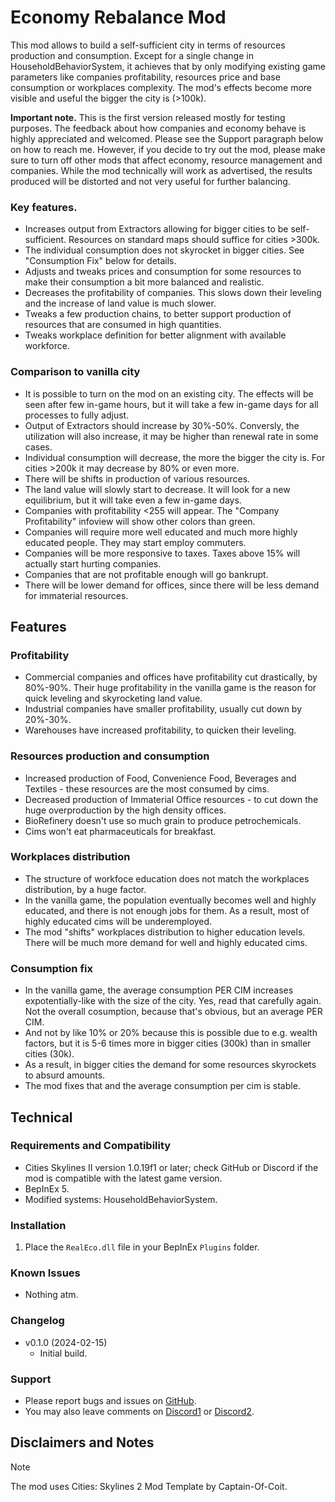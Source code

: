
# Economy Rebalance Mod
This mod allows to build a self-sufficient city in terms of resources production and consumption. Except for a single change in HouseholdBehaviorSystem, it achieves that by only modifying existing game parameters like companies profitability, resources price and base consumption or workplaces complexity. The mod's effects become more visible and useful the bigger the city is (>100k).

**Important note.**
This is the first version released mostly for testing purposes. The feedback about how companies and economy behave is highly appreciated and welcomed. Please see the Support paragraph below on how to reach me.
However, if you decide to try out the mod, please make sure to turn off other mods that affect economy, resource management and companies. While the mod technically will work as advertised, the results produced will be distorted and not very useful for further balancing.

### Key features.
 - Increases output from Extractors allowing for bigger cities to be self-sufficient. Resources on standard maps should suffice for cities >300k.
 - The individual consumption does not skyrocket in bigger cities. See "Consumption Fix" below for details.
 - Adjusts and tweaks prices and consumption for some resources to make their consumption a bit more balanced and realistic.
 - Decreases the profitability of companies. This slows down their leveling and the increase of land value is much slower.
 - Tweaks a few production chains, to better support production of resources that are consumed in high quantities.
 - Tweaks workplace definition for better alignment with available workforce.
 
### Comparison to vanilla city
 - It is possible to turn on the mod on an existing city. The effects will be seen after few in-game hours, but it will take a few in-game days for all processes to fully adjust.
 - Output of Extractors should increase by 30%-50%. Conversly, the utilization will also increase, it may be higher than renewal rate in some cases.
 - Individual consumption will decrease, the more the bigger the city is. For cities >200k it may decrease by 80% or even more.
 - There will be shifts in production of various resources.
 - The land value will slowly start to decrease. It will look for a new equilibrium, but it will take even a few in-game days.
 - Companies with profitability <255 will appear. The "Company Profitability" infoview will show other colors than green.
 - Companies will require more well educated and much more highly educated people. They may start employ commuters.
 - Companies will be more responsive to taxes. Taxes above 15% will actually start hurting companies.
 - Companies that are not profitable enough will go bankrupt.
 - There will be lower demand for offices, since there will be less demand for immaterial resources.

## Features

### Profitability
 - Commercial companies and offices have profitability cut drastically, by 80%-90%. Their huge profitability in the vanilla game is the reason for quick leveling and skyrocketing land value.
 - Industrial companies have smaller profitability, usually cut down by 20%-30%.
 - Warehouses have increased profitability, to quicken their leveling.
 
### Resources production and consumption
 - Increased production of Food, Convenience Food, Beverages and Textiles - these resources are the most consumed by cims.
 - Decreased production of Immaterial Office resources - to cut down the huge overproduction by the high density offices.
 - BioRefinery doesn't use so much grain to produce petrochemicals.
 - Cims won't eat pharmaceuticals for breakfast.
 
### Workplaces distribution
 - The structure of workfoce education does not match the workplaces distribution, by a huge factor.
 - In the vanilla game, the population eventually becomes well and highly educated, and there is not enough jobs for them. As a result, most of highly educated cims will be underemployed.
 - The mod "shifts" workplaces distribution to higher education levels. There will be much more demand for well and highly educated cims.

### Consumption fix
  - In the vanilla game, the average consumption PER CIM increases expotentially-like with the size of the city. Yes, read that carefully again. Not the overall cosumption, because that's obvious, but an average PER CIM.
  - And not by like 10% or 20% because this is possible due to e.g. wealth factors, but it is 5-6 times more in bigger cities (300k) than in smaller cities (30k).
  - As a result, in bigger cities the demand for some resources skyrockets to absurd amounts.
  - The mod fixes that and the average consumption per cim is stable.

## Technical

### Requirements and Compatibility
- Cities Skylines II version 1.0.19f1 or later; check GitHub or Discord if the mod is compatible with the latest game version.
- BepInEx 5.
- Modified systems: HouseholdBehaviorSystem.

### Installation
1. Place the `RealEco.dll` file in your BepInEx `Plugins` folder.

### Known Issues
- Nothing atm.

### Changelog
- v0.1.0 (2024-02-15)
  - Initial build.

### Support
- Please report bugs and issues on [GitHub](https://github.com/Infixo/CS2-RealEco).
- You may also leave comments on [Discord1](https://discord.com/channels/1169011184557637825/1207641575362920508) or [Discord2](https://discord.com/channels/1024242828114673724/1207641284647587922).

## Disclaimers and Notes

> [!NOTE]
The mod uses Cities: Skylines 2 Mod Template by Captain-Of-Coit.
